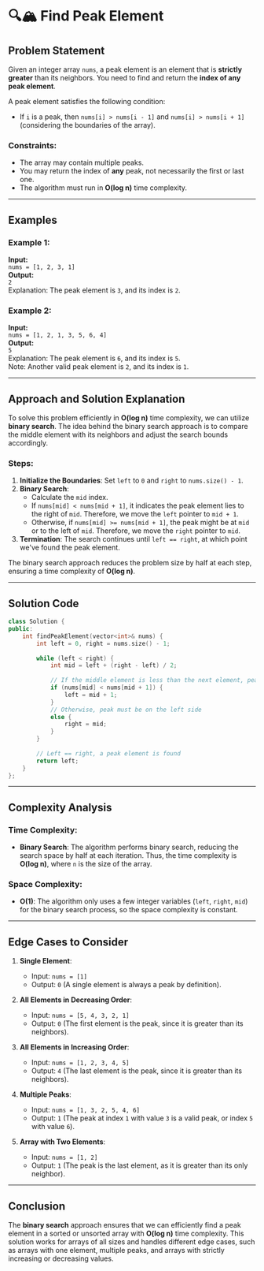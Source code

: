 # 🔍🏔️ Find Peak Element

## Problem Statement

Given an integer array `nums`, a peak element is an element that is **strictly greater** than its neighbors. You need to find and return the **index of any peak element**. 

A peak element satisfies the following condition:
- If `i` is a peak, then `nums[i] > nums[i - 1]` and `nums[i] > nums[i + 1]` (considering the boundaries of the array).

### Constraints:
- The array may contain multiple peaks.
- You may return the index of **any** peak, not necessarily the first or last one.
- The algorithm must run in **O(log n)** time complexity.

---

## Examples

### Example 1:
**Input:**  
`nums = [1, 2, 3, 1]`  
**Output:**  
`2`  
Explanation: The peak element is `3`, and its index is `2`.

### Example 2:
**Input:**  
`nums = [1, 2, 1, 3, 5, 6, 4]`  
**Output:**  
`5`  
Explanation: The peak element is `6`, and its index is `5`.  
Note: Another valid peak element is `2`, and its index is `1`.

---

## Approach and Solution Explanation

To solve this problem efficiently in **O(log n)** time complexity, we can utilize **binary search**. The idea behind the binary search approach is to compare the middle element with its neighbors and adjust the search bounds accordingly.

### Steps:
1. **Initialize the Boundaries**: Set `left` to `0` and `right` to `nums.size() - 1`.
2. **Binary Search**:
   - Calculate the `mid` index.
   - If `nums[mid] < nums[mid + 1]`, it indicates the peak element lies to the right of `mid`. Therefore, we move the `left` pointer to `mid + 1`.
   - Otherwise, if `nums[mid] >= nums[mid + 1]`, the peak might be at `mid` or to the left of `mid`. Therefore, we move the `right` pointer to `mid`.
3. **Termination**: The search continues until `left == right`, at which point we've found the peak element.

The binary search approach reduces the problem size by half at each step, ensuring a time complexity of **O(log n)**.

---

## Solution Code

```cpp
class Solution {
public:
    int findPeakElement(vector<int>& nums) {
        int left = 0, right = nums.size() - 1;
        
        while (left < right) {
            int mid = left + (right - left) / 2;
            
            // If the middle element is less than the next element, peak must be on the right side
            if (nums[mid] < nums[mid + 1]) {
                left = mid + 1;
            }
            // Otherwise, peak must be on the left side
            else {
                right = mid;
            }
        }
        
        // Left == right, a peak element is found
        return left;
    }
};
```

---

## Complexity Analysis

### Time Complexity:
- **Binary Search**: The algorithm performs binary search, reducing the search space by half at each iteration. Thus, the time complexity is **O(log n)**, where `n` is the size of the array.

### Space Complexity:
- **O(1)**: The algorithm only uses a few integer variables (`left`, `right`, `mid`) for the binary search process, so the space complexity is constant.

---

## Edge Cases to Consider

1. **Single Element**:
   - Input: `nums = [1]`
   - Output: `0` (A single element is always a peak by definition).

2. **All Elements in Decreasing Order**:
   - Input: `nums = [5, 4, 3, 2, 1]`
   - Output: `0` (The first element is the peak, since it is greater than its neighbors).

3. **All Elements in Increasing Order**:
   - Input: `nums = [1, 2, 3, 4, 5]`
   - Output: `4` (The last element is the peak, since it is greater than its neighbors).

4. **Multiple Peaks**:
   - Input: `nums = [1, 3, 2, 5, 4, 6]`
   - Output: `1` (The peak at index `1` with value `3` is a valid peak, or index `5` with value `6`).

5. **Array with Two Elements**:
   - Input: `nums = [1, 2]`
   - Output: `1` (The peak is the last element, as it is greater than its only neighbor).

---

## Conclusion

The **binary search** approach ensures that we can efficiently find a peak element in a sorted or unsorted array with **O(log n)** time complexity. This solution works for arrays of all sizes and handles different edge cases, such as arrays with one element, multiple peaks, and arrays with strictly increasing or decreasing values.
